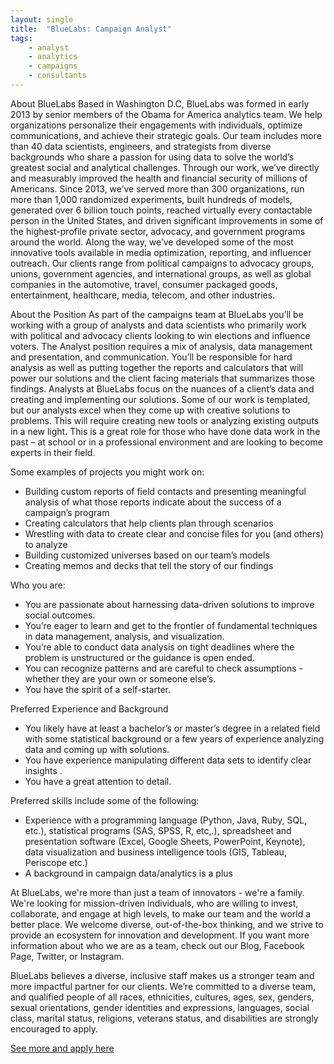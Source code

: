 ```yaml
---
layout: single
title:  "BlueLabs: Campaign Analyst"
tags: 
    - analyst
    - analytics
    - campaigns
    - consultants
---
```


About BlueLabs
Based in Washington D.C, BlueLabs was formed in early 2013 by senior members of the Obama for America analytics team. We help organizations personalize their engagements with individuals, optimize communications, and achieve their strategic goals. Our team includes more than 40 data scientists, engineers, and strategists from diverse backgrounds who share a passion for using data to solve the world’s greatest social and analytical challenges. Through our work, we’ve directly and measurably improved the health and financial security of millions of Americans.
Since 2013, we’ve served more than 300 organizations, run more than 1,000 randomized experiments, built hundreds of models, generated over 6 billion touch points, reached virtually every contactable person in the United States, and driven significant improvements in some of the highest-profile private sector, advocacy, and government programs around the world. Along the way, we’ve developed some of the most innovative tools available in media optimization, reporting, and influencer outreach. 
Our clients range from political campaigns to advocacy groups, unions, government agencies, and international groups, as well as global companies in the automotive, travel, consumer packaged goods, entertainment, healthcare, media, telecom, and other industries. 

About the Position
As part of the campaigns team at BlueLabs you’ll be working with a group of analysts and data scientists who primarily work with political and advocacy clients looking to win elections and influence voters.
The Analyst position requires a mix of analysis, data management and presentation, and communication. You’ll be responsible for hard analysis as well as putting together the reports and calculators that will power our solutions and the client facing materials that summarizes those findings.
Analysts at BlueLabs focus on the nuances of a client’s data and creating and implementing our solutions. Some of our work is templated, but our analysts excel when they come up with creative solutions to problems. This will require creating new tools or analyzing existing outputs in a new light.
This is a great role for those who have done data work in the past – at school or in a professional environment and are looking to become experts in their field.

Some examples of projects you might work on:
- Building custom reports of field contacts and presenting meaningful analysis of what those reports indicate about the success of a campaign’s program
- Creating calculators that help clients plan through scenarios
- Wrestling with data to create clear and concise files for you (and others) to analyze
- Building customized universes based on our team’s models
- Creating memos and decks that tell the story of our findings

Who you are:
- You are passionate about harnessing data-driven solutions to improve social outcomes.
- You’re eager to learn and get to the frontier of fundamental techniques in data management, analysis, and visualization.
- You’re able to conduct data analysis on tight deadlines where the problem is unstructured or the guidance is open ended.
- You can recognize patterns and are careful to check assumptions - whether they are your own or someone else’s.
- You have the spirit of a self-starter.

Preferred Experience and Background
- You likely have at least a bachelor’s or master’s degree in a related field with some statistical background or a few years of experience analyzing data and coming up with solutions.
- You have experience manipulating different data sets to identify clear insights .
- You have a great attention to detail.

Preferred skills include some of the following: 
- Experience with a programming language (Python, Java, Ruby, SQL, etc.), statistical programs (SAS, SPSS, R, etc,.), spreadsheet and presentation software (Excel, Google Sheets, PowerPoint, Keynote), data visualization and business intelligence tools (GIS, Tableau, Periscope etc.)
- A background in campaign data/analytics is a plus

At BlueLabs, we're more than just a team of innovators - we're a family. We're looking for mission-driven individuals, who are willing to invest, collaborate, and engage at high levels, to make our team and the world a better place. We welcome diverse, out-of-the-box thinking, and we strive to provide an ecosystem for innovation and development. If you want more information about who we are as a team, check out our Blog, Facebook Page, Twitter, or Instagram.

BlueLabs believes a diverse, inclusive staff makes us a stronger team and more impactful partner for our clients. We’re committed to a diverse team, and qualified people of all races, ethnicities, cultures, ages, sex, genders, sexual orientations, gender identities and expressions, languages, social class, marital status, religions, veterans status, and disabilities are strongly encouraged to apply.

[See more and apply here](https://jobs.lever.co/bluelabs/e4afb539-de76-47fd-a8e7-3a825ddd28cc)
